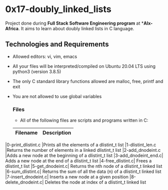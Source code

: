 # **0x17-doubly_linked_lists**
Project done during **Full Stack Software Engineering program** at ***Alx-Africa**. It aims to learn about doubly linked lists in C language.

## **Technologies and Requirements**

- Allowed editors: vi, vim, emacs
- All your files will be interpreted/compiled on Ubuntu 20.04 LTS using python3 (version 3.8.5)
- The only C standard library functions allowed are malloc, free, printf and exit
- You are not allowed to use global variables

  ### **Files**
   - All of the following files are scripts and programs written in C:

  | Filename  |  Description |
  |-----------|--------------|
|0-print_dlistint.c	|Prints all the elements of a dlistint_t list
|1-dlistint_len.c |Returns the number of elements in a linked dlistint_t list
|2-add_dnodeint.c 	|Adds a new node at the beginning of a dlistint_t list
|3-add_dnodeint_end.c|	Adds a new node at the end of a dlistint_t list
|4-free_dlistint.c|	Frees a dlistint_t list
|5-get_dnodeint.c|	Returns the nth node of a dlistint_t linked list
|6-sum_dlistint.c|	Returns the sum of all the data (n) of a dlistint_t linked list
|7-insert_dnodeint.c|	Inserts a new node at a given position
|8-delete_dnodeint.c|	Deletes the node at index of a dlistint_t linked list

